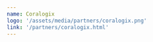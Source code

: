 ```yaml
---
name: Coralogix
logo: '/assets/media/partners/coralogix.png'
link: '/partners/coralogix.html'
---
```

